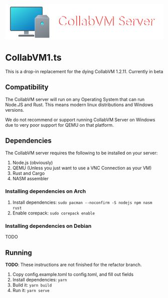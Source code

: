 ![Banner image](https://raw.githubusercontent.com/HolyNetworkAdapter/collabvm-1.2.ts/master/cvmserver.png "Banner image")
# CollabVM1.ts
This is a drop-in replacement for the dying CollabVM 1.2.11. Currently in beta

## Compatibility

The CollabVM server will run on any Operating System that can run Node.JS and Rust. This means modern linux distributions and Windows versions.

We do not recommend or support running CollabVM Server on Windows due to very poor support for QEMU on that platform.

## Dependencies

The CollabVM server requires the following to be installed on your server:

1. Node.js (obviously)
2. QEMU (Unless you just want to use a VNC Connection as your VM)
3. Rust and Cargo
4. NASM assembler

### Installing dependencies on Arch

1. Install dependencies: `sudo pacman --noconfirm -S nodejs npm nasm rust`
2. Enable corepack: `sudo corepack enable`

### Installing dependencies on Debian

TODO

## Running

**TODO**: These instructions are not finished for the refactor branch.

1. Copy config.example.toml to config.toml, and fill out fields
2. Install dependencies: `yarn`
3. Build it: `yarn build`
4. Run it: `yarn serve`
